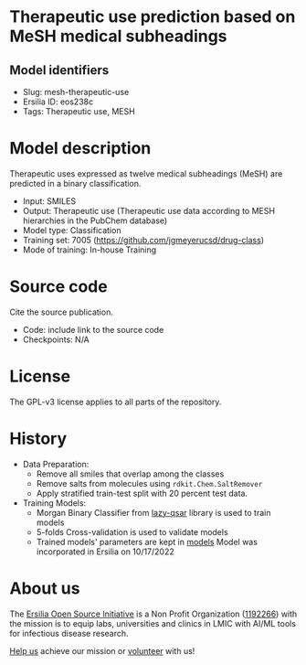 # Therapeutic use prediction based on MeSH medical subheadings
## Model identifiers
- Slug: mesh-therapeutic-use
- Ersilia ID: eos238c
- Tags: Therapeutic use, MESH

# Model description
Therapeutic uses expressed as twelve medical subheadings (MeSH) are predicted in a binary classification.
- Input: SMILES
- Output: Therapeutic use (Therapeutic use data according to MESH hierarchies in the PubChem database)
- Model type: Classification
- Training set: 7005 (https://github.com/jgmeyerucsd/drug-class)
- Mode of training: In-house Training

# Source code
Cite the source publication.
- Code: include link to the source code
- Checkpoints: N/A

# License
The GPL-v3 license applies to all parts of the repository.

# History 
- Data Preparation:
  - Remove all smiles that overlap among the classes
  - Remove salts from molecules using `rdkit.Chem.SaltRemover`
  - Apply stratified train-test split with 20 percent test data. 
- Training Models:
  - Morgan Binary Classifier from [lazy-qsar](https://github.com/ersilia-os/lazy-qsar) library is used to train models
  - 5-folds Cross-validation is used to validate models
  - Trained models' parameters are kept in [models](https://github.com/ersilia-os/eos238c/tree/main/model/framework/models)
Model was incorporated in Ersilia on 10/17/2022

# About us
The [Ersilia Open Source Initiative](https://ersilia.io) is a Non Profit Organization ([1192266](https://register-of-charities.charitycommission.gov.uk/charity-search/-/charity-details/5170657/full-print)) with the mission is to equip labs, universities and clinics in LMIC with AI/ML tools for infectious disease research.

[Help us](https://www.ersilia.io/donate) achieve our mission or [volunteer](https://www.ersilia.io/volunteer) with us!
